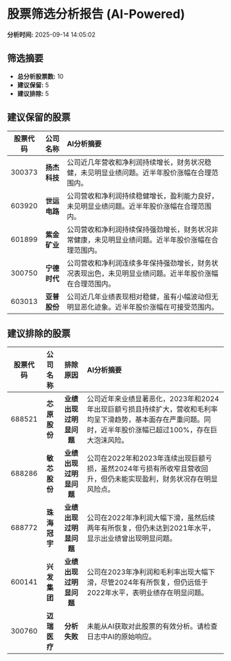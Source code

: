# 股票筛选分析报告 (AI-Powered)

**分析时间:** 2025-09-14 14:05:02

## 筛选摘要

- **总分析股票数:** 10
- **建议保留:** 5
- **建议排除:** 5

## 建议保留的股票

| 股票代码 | 公司名称 | AI分析摘要 |
|:---:|:---:|:---|
| 300373 | **扬杰科技** | 公司近几年营收和净利润持续增长，财务状况稳健，未见明显业绩问题。近半年股价涨幅在合理范围内。 |
| 603920 | **世运电路** | 公司营收和净利润持续稳健增长，盈利能力良好，未见明显业绩问题。近半年股价涨幅在合理范围内。 |
| 601899 | **紫金矿业** | 公司营收和净利润持续保持强劲增长，财务状况非常健康，未见明显业绩问题。近半年股价涨幅在合理范围内。 |
| 300750 | **宁德时代** | 公司营收和净利润连续多年保持强劲增长，财务状况表现出色，未见明显业绩问题。近半年股价涨幅在合理范围内。 |
| 603013 | **亚普股份** | 公司近几年业绩表现相对稳健，虽有小幅波动但无明显恶化迹象。近半年股价涨幅在可接受范围内。 |

## 建议排除的股票

| 股票代码 | 公司名称 | 排除原因 | AI分析摘要 |
|:---:|:---:|:---:|:---|
| 688521 | **芯原股份** | **业绩出现过明显问题** | 公司近年来业绩显著恶化，2023年和2024年出现巨额亏损且持续扩大，营收和毛利率均呈下滑趋势，基本面存在严重问题。同时，近半年股价涨幅已超过100%，存在巨大泡沫风险。 |
| 688286 | **敏芯股份** | **业绩出现过明显问题** | 公司在2022年和2023年连续出现巨额亏损，虽然2024年亏损有所收窄且营收回升，但仍未能实现盈利，财务状况存在明显风险点。 |
| 688772 | **珠海冠宇** | **业绩出现过明显问题** | 公司在2022年净利润大幅下滑，虽然后续两年有所恢复，但仍未达到2021年水平，显示出业绩曾出现明显问题。 |
| 600141 | **兴发集团** | **业绩出现过明显问题** | 公司在2023年净利润和毛利率出现大幅下滑，尽管2024年有所恢复，但仍远低于2022年水平，表明业绩存在明显问题。 |
| 300760 | **迈瑞医疗** | **分析失败** | 未能从AI获取对此股票的有效分析。请检查日志中AI的原始响应。 |
